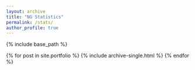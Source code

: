 ```yaml
---
layout: archive
title: "NG Statistics"
permalink: /stats/
author_profile: true
---
```


{% include base_path %}


{% for post in site.portfolio %}
  {% include archive-single.html %}
{% endfor %}
